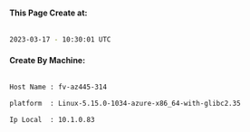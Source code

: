 
   
#### This Page Create at:

```bash

2023-03-17 - 10:30:01 UTC

```

#### Create By Machine:

```bash

Host Name : fv-az445-314

platform  : Linux-5.15.0-1034-azure-x86_64-with-glibc2.35

Ip Local  : 10.1.0.83

```

